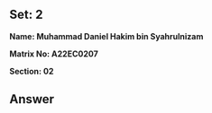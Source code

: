 ## Set: 2

**Name: Muhammad Daniel Hakim bin Syahrulnizam**

**Matrix No: A22EC0207**

**Section: 02**

## Answer
